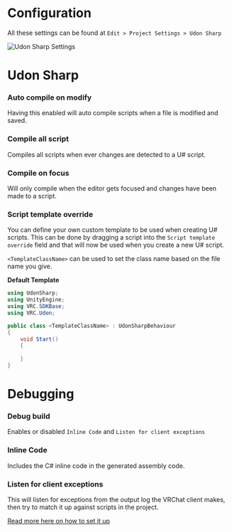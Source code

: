 # Configuration

All these settings can be found at `Edit > Project Settings > Udon Sharp`

![Udon Sharp Settings](/images/udon-sharp-settings.png)

# Udon Sharp

### Auto compile on modify
Having this enabled will auto compile scripts when a file is modified and saved.

### Compile all script
Compiles all scripts when ever changes are detected to a U# script.

### Compile on focus
Will only compile when the editor gets focused and changes have been made to a script.

### Script template override
You can define your own custom template to be used when creating U# scripts.
This can be done by dragging a script into the `Script template override` field and that will now be used when you create a new U# script.

`<TemplateClassName>` can be used to set the class name based on the file name you give.

**Default Template**
```cs
using UdonSharp;
using UnityEngine;
using VRC.SDKBase;
using VRC.Udon;

public class <TemplateClassName> : UdonSharpBehaviour
{
    void Start()
    {
        
    }
}
```

# Debugging

### Debug build
Enables or disabled `Inline Code` and `Listen for client exceptions`

### Inline Code
Includes the C# inline code in the generated assembly code.

### Listen for client exceptions
This will listen for exceptions from the output log the VRChat client makes, then try to match it up against scripts in the project.

[Read more here on how to set it up](https://github.com/vrchat-community/UdonSharp/wiki/class-exposure-tree)